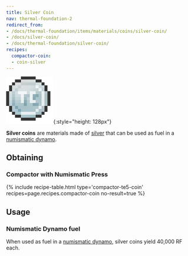 ```yaml
---
title: Silver Coin
nav: thermal-foundation-2
redirect_from:
- /docs/thermal-foundation/items/materials/coins/silver-coin/
- /docs/silver-coin/
- /docs/thermal-foundation/silver-coin/
recipes:
  compactor-coin:
  - coin-silver
---
```


![Silver coin](/assets/images/thermal-foundation-2/coin-silver.png){:style="height: 128px"}


**Silver coins** are materials made of [silver](/docs/thermal-foundation-2/silver-ingot/) that can be
used as fuel in a [numismatic dynamo](/docs/thermal-expansion-5/numismatic-dynamo/).


Obtaining
---------

### Compactor with Numismatic Press
{% include recipe-table.html type='compactor-te5-coin' recipes=page.recipes.compactor-coin no-result=true %}


Usage
-----

### Numismatic Dynamo fuel
When used as fuel in a [numismatic dynamo](/docs/thermal-expansion-5/numismatic-dynamo/), silver
coins yield 40,000 RF each.
